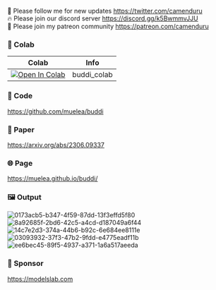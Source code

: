 🐣 Please follow me for new updates https://twitter.com/camenduru <br />
🔥 Please join our discord server https://discord.gg/k5BwmmvJJU <br />
🥳 Please join my patreon community https://patreon.com/camenduru <br />

### 🦒 Colab

| Colab | Info
| --- | --- |
[![Open In Colab](https://colab.research.google.com/assets/colab-badge.svg)](https://colab.research.google.com/github/camenduru/buddi-colab/blob/main/buddi_colab.ipynb) | buddi_colab

### 🧬 Code
https://github.com/muelea/buddi

### 📄 Paper
https://arxiv.org/abs/2306.09337

### 🌐 Page
https://muelea.github.io/buddi/

### 🖼 Output
![0173acb5-b347-4f59-87dd-13f3effd5f80](https://github.com/camenduru/buddi-colab/assets/54370274/d3904747-dcb8-4639-9da6-7a9ce05e174f)
![8a92685f-2bd6-42c5-a4cd-d187049a6f44](https://github.com/camenduru/buddi-colab/assets/54370274/f4412dd0-bc49-4d9a-b3d1-bcdc6da044aa)
![14c7e2d3-374a-44b6-b92c-6e684ee8111e](https://github.com/camenduru/buddi-colab/assets/54370274/e639d29e-9faa-4020-8a36-85310c07ae92)
![03093932-37f3-47b2-9fdd-e4775eadf11b](https://github.com/camenduru/buddi-colab/assets/54370274/9c544f6c-1aae-486a-845c-aaf23673dbb1)
![ee6bec45-89f5-4937-a371-1a6a517aeeda](https://github.com/camenduru/buddi-colab/assets/54370274/f2733d6e-a50c-4672-8eed-835b719968f6)

### 🏢 Sponsor
https://modelslab.com
